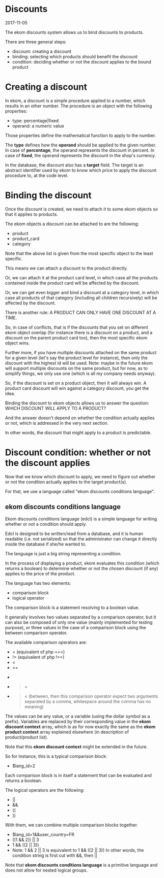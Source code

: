 Discounts
=============
2017-11-05


The ekom discounts system allows us to bind discounts to products.


There are three general steps:

- discount: creating a discount
- binding: selecting which products should benefit the discount
- condition: deciding whether or not the discount applies to the bound product



Creating a discount
========================

In ekom, a discount is a simple procedure applied to a number, which results in an other number.
The procedure is an object with the following properties:

- type: percentage|fixed
- operand: a numeric value


Those properties define the mathematical function to apply to the number.

The **type** defines how the **operand** should be applied to the given number.
In case of **percentage**, the operand represents the discount in percent.
In case of **fixed**, the operand represents the discount in the shop's currency.


In the database, the discount also has a **target** field.
The target is an abstract identifier used by ekom to know which price to apply the discount procedure to,
at the code level.



Binding the discount
=======================

Once the discount is created, we need to attach it to some ekom objects so that it applies to products.

The ekom objects a discount can be attached to are the following:

- product 
- product_card 
- category

Note that the above list is given from the most specific object to the least specific.


This means we can attach a discount to the product directly.

Or, we can attach it at the product card level, in which case all the products contained
inside the product card will be affected by the discount.

Or, we can get even bigger and bind a discount at a category level, in which case all products
of that category (including all children recursively) will be affected by the discount.

 
There is another rule: A PRODUCT CAN ONLY HAVE ONE DISCOUNT AT A TIME.

So, in case of conflicts, that is if the discounts that you set on different ekom object overlap
(for instance there is a discount on a product, and a discount on the parent product card too),
then the most specific ekom object wins.


Further more, if you have multiple discounts attached on the same product for a given level 
(let's say the product level for instance), then only the discount with the highest id will be used.
Note: maybe in the future ekom will support multiple discounts on the same product, but for now,
as to simplify things, we only use one (which is all my company needs anyway).



So, if the discount is set on a product object, then it will always win.
A product card discount will win against a category discount, you get the idea.



Binding the discount to ekom objects allows us to answer the question:
WHICH DISCOUNT WILL APPLY TO A PRODUCT?
 
 
And the answer doesn't depend on whether the condition actually applies or not, which is addressed in 
the very next section. 

In other words, the discount that might apply to a product is predictable.  
 



Discount condition: whether or not the discount applies
===========================================

Now that we know which discount to apply, we need to figure out whether or not the condition
actually applies to the target product(s).

For that, we use a language called "ekom discounts conditions language".


ekom discounts conditions language
------------------------------------

Ekom discounts conditions language (edcl) is a simple language for writing whether or not
a condition should apply.

Edcl is designed to be written/read from a database, and it is human readable (i.e. not serialized)
so that the administrator can change it directly inside the database if she/he wanted to.


The language is just a big string representing a condition.

In the process of displaying a product, ekom evaluates this condition (which returns a boolean)
to determine whether or not the chosen discount (if any) applies to the price of the product.

The language has two elements:

- comparison block
- logical operator


The comparison block is a statement resolving to a boolean value.

It generally involves two values separated by a comparison operator, but it can also be composed of 
only one value (mainly implemented for testing purpose), or three values in the case
of a comparison block using the between comparison operator.




The available comparison operators are:

- = (equivalent of php ===)
- != (equivalent of php !==)
- < 
- <= 
- > 
- >= 
- >< (between, then this comparison operator expect two arguments separated by a comma,
        whitespace around the comma has no meaning) 


The values can be any value, or a variable (using the dollar symbol as a prefix).
Variables are replaced by their corresponding value in the **ekom discount context** array,
which is as for now exactly the same as the **ekom product context** array explained
elsewhere (in description of product/product list).

Note that this **ekom discount context** might be extended in the future. 


So for instance, this is a typical comparison block:

- $lang_id=2


Each comparison block is in itself a statement that can be evaluated and returns a boolean.

The logical operators are the following:

- ||
- &&
- (( 
- ))

With them, we can combine multiple comparison blocks together.

- $lang_id=1&&user_country=FR
- ((1 && 2)) || 3
- 1 && ((2 || 3))
- Note: 1 && 2 || 3 is equivalent to 1 && ((2 || 3))
        In other words, the condition string is first cut with &&, then || 


Note that **ekom discounts conditions language** is a primitive language and does not allow
for nested logical groups.









